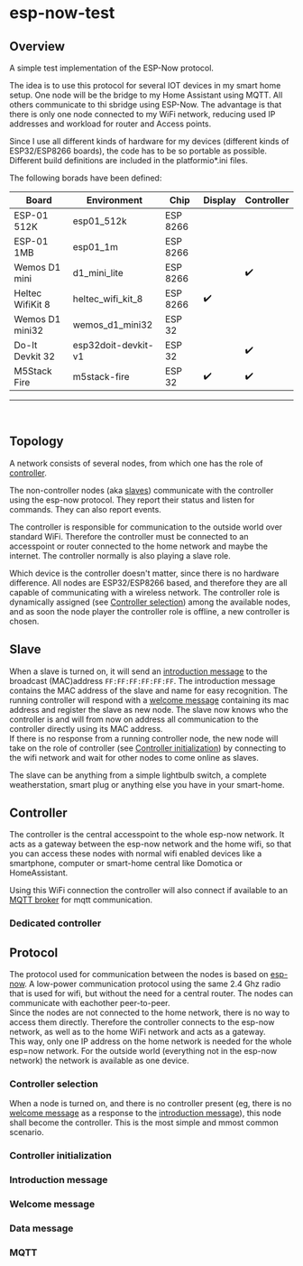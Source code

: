# esp-now-test

## Overview

A simple test implementation of the ESP-Now protocol.

The idea is to use this protocol for several IOT devices in my smart home setup.
One node will be the bridge to my Home Assistant using MQTT. All others communicate to thi sbridge using ESP-Now.
The advantage is that there is only one node connected to my WiFi network, reducing used IP addresses and workload for router and Access points.

Since I use all different kinds of hardware for my devices (different kinds of ESP32/ESP8266 boards), the code has to be so portable as possible.
Different build definitions are included in the platformio*.ini files.

The following borads have been defined:

| Board            | Environment         | Chip     | Display            | Controller         |
|------------------|---------------------|----------|--------------------|--------------------|
| ESP-01 512K      | esp01_512k          | ESP 8266 |                    |                    |
| ESP-01 1MB       | esp01_1m            | ESP 8266 |                    |                    |
| Wemos D1 mini    | d1_mini_lite        | ESP 8266 |                    | :heavy_check_mark: |
| Heltec WifiKit 8 | heltec_wifi_kit_8   | ESP 8266 | :heavy_check_mark: |                    |
| Wemos D1 mini32  | wemos_d1_mini32     | ESP 32   |                    |                    |
| Do-It Devkit 32  | esp32doit-devkit-v1 | ESP 32   |                    | :heavy_check_mark: |
| M5Stack Fire     | m5stack-fire        | ESP 32   | :heavy_check_mark: | :heavy_check_mark: |

---  
  
<br>

## Topology

A network consists of several nodes, from which one has the role of [controller](#controller). 

The non-controller nodes (aka [slaves](#slave)) communicate with the controller using the esp-now protocol. They report their status and listen for commands. They can also report events.

The controller is responsible for communication to the outside world over standard WiFi. Therefore the controller must be connected to an accesspoint or router connected to the home network and maybe the internet. The controller normally is also playing a slave role.

Which device is the controller doesn't matter, since there is no hardware difference. All nodes are ESP32/ESP8266 based, and therefore they are all capable of communicating with a wireless network. The controller role is dynamically assigned (see [Controller selection](#controller-selection)) among the available nodes, and as soon the node player the controller role is offline, a new controller is chosen.

## Slave

When a slave is turned on, it will send an [introduction message](#introduction-message) to the broadcast (MAC)address `FF:FF:FF:FF:FF:FF`. The introduction message contains the MAC address of the slave and name for easy recognition. The running controller will respond with a [welcome message](#welcome-message) containing its mac address and register the slave as new node. The slave now knows who the controller is and will from now on address all communication to the controller directly using its MAC address.  
If there is no response from a running controller node, the new node will take on the role of controller (see [Controller initialization](#controller-initialization)) by connecting to the wifi network and wait for other nodes to come online as slaves.

The slave can be anything from a simple lightbulb switch, a complete weatherstation, smart plug or anything else you have in your smart-home. 

## Controller

The controller is the central accesspoint to the whole esp-now network. It acts as a gateway between the esp-now network and the home wifi, so that you can access these nodes with normal wifi enabled devices like a smartphone, computer or smart-home central like Domotica or HomeAssistant.

Using this WiFi connection the controller will also connect if available to an [MQTT broker](#mqtt) for mqtt communication. 

### Dedicated controller

## Protocol

The protocol used for communication between the nodes is based on [esp-now](https://www.espressif.com/en/products/software/esp-now/overview). A low-power communication protocol using the same 2.4 Ghz radio that is used for wifi, but without the need for a central router. The nodes can communicate with eachother peer-to-peer.  
Since the nodes are not connected to the home network, there is no way to access them directly. Therefore the controller connects to the esp-now network, as well as to the home WiFi network and acts as a gateway.  
This way, only one IP address on the home network is needed for the whole esp=now network. For the outside world (everything not in the esp-now network) the network is available as one device.

### Controller selection

When a node is turned on, and there is no controller present (eg, there is no [welcome message](#welcome-message) as a response to the [introduction message](#introduction-message)), this node shall become the controller. This is the most simple and mmost common scenario.

### Controller initialization

### Introduction message

### Welcome message

### Data message

### MQTT


